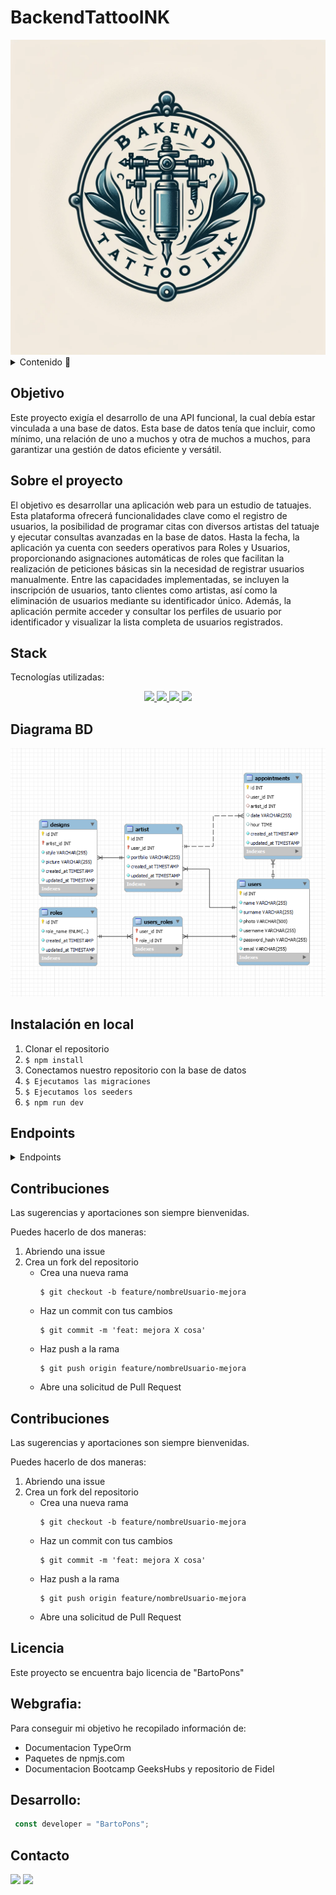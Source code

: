# BackendTattooINK

<div style="text-align: center;"><img src= "./images/logoink.png" width="800"/></div>


<details>
  <summary>Contenido 📝</summary>
  <ol>
    <li><a href="#objetivo">Objetivo</a></li>
    <li><a href="#sobre-el-proyecto">Sobre el proyecto</a></li>
    <li><a href="#stack">Stack</a></li>
    <li><a href="#diagrama-bd">Diagrama</a></li>
    <li><a href="#instalación-en-local">Instalación</a></li>
    <li><a href="#endpoints">Endpoints</a></li>
    <li><a href="#futuras-funcionalidades">Futuras funcionalidades</a></li>
    <li><a href="#contribuciones">Contribuciones</a></li>
    <li><a href="#licencia">Licencia</a></li>
    <li><a href="#webgrafia">Webgrafia</a></li>
    <li><a href="#desarrollo">Desarrollo</a></li>
    <li><a href="#agradecimientos">Agradecimientos</a></li>
    <li><a href="#contacto">Contacto</a></li>
  </ol>
</details>

## Objetivo
Este proyecto exigía el desarrollo de una API funcional, la cual debía estar vinculada a una base de datos. Esta base de datos tenía que incluir, como mínimo, una relación de uno a muchos y otra de muchos a muchos, para garantizar una gestión de datos eficiente y versátil.

## Sobre el proyecto
El objetivo es desarrollar una aplicación web para un estudio de tatuajes. Esta plataforma ofrecerá funcionalidades clave como el registro de usuarios, la posibilidad de programar citas con diversos artistas del tatuaje y ejecutar consultas avanzadas en la base de datos. Hasta la fecha, la aplicación ya cuenta con seeders operativos para Roles y Usuarios, proporcionando asignaciones automáticas de roles que facilitan la realización de peticiones básicas sin la necesidad de registrar usuarios manualmente. Entre las capacidades implementadas, se incluyen la inscripción de usuarios, tanto clientes como artistas, así como la eliminación de usuarios mediante su identificador único. Además, la aplicación permite acceder y consultar los perfiles de usuario por identificador y visualizar la lista completa de usuarios registrados.   


## Stack
Tecnologías utilizadas:
<div align="center">
<a href="https://www.mysql.com/">
    <img src= "https://img.shields.io/badge/mysql-%234479A1"/>
</a>
<a href="https://www.expressjs.com/">
    <img src= "https://img.shields.io/badge/Express.Js-%23000000"/>
</a>
<a href="https://nodejs.org/es/">
    <img src= "https://img.shields.io/badge/Node.js-%23%23339933"/>
</a>
<a href="https://developer.mozilla.org/es/docs/Web/JavaScript">
    <img src= "https://img.shields.io/badge/JavaScript-%23F7DF1E"/>
</a>
 </div>


## Diagrama BD
!['images'](./images/imgDB1.png)

## Instalación en local
1. Clonar el repositorio
2. ` $ npm install `
3. Conectamos nuestro repositorio con la base de datos 
4. ``` $ Ejecutamos las migraciones ``` 
5. ``` $ Ejecutamos los seeders ``` 
6. ``` $ npm run dev ``` 

## Endpoints
<details>
<summary>Endpoints</summary>

- AUTH
    - REGISTER

            POST http://localhost:3000/auth/register
        body:
        
            {
                "username": "Barto",
                "name": "Bartomeu",
                "surname": "Pons",
                "email": "barto@example.com",
                "password": "123456"
            }
        

    - LOGIN

            POST http://localhost:3000/auth/login 
        body:
        
            {
                "email": "barto@example.com",
                "password": "123456"
            }
        

- USERS

    - Crear User

            POST http://localhost:3000/api/users
            
        body:
       
     
           {
            "username": "UserClient",
            "name": "UserClie",
            "surname": "Cuser",
            "password_hash": "123456",
            "email": "cuser@example.com"
            }

    
    -  Obtener todos los usuarios (super_admin)
    
            GET http://localhost:3000/api/users

    
    - Get user by id 
    
            GET http://localhost:3000/api/users/:id

            
    - Update user info 
    
            PATCH http://localhost:3000/api/users/:id
        body: 
          
                
                {
                "username" : "Pepe",
                "name": "Jose",
                "surname": "Perez",
                "password_hash": "123456",
                "email" : "Pepe@example.com"
                 }
                    
            

            
- ARTISTAS
    
    -Crear tatuador
        
      POST http://localhost:3000/api/artist
      
    body:  
        
    
            {
                "username" : "UserArtis",
                "name": "UserAr",
                "surname": "Auser",
                "password_hash": "123456",
                "email" : "auser@example.com"
            }

    -Ver tatuador por id
        
        GET http://localhost:3000/api/artist/16

    -Perfil del tatuador (con id)

        GET http://localhost:3000/api/artist/artistprofile/17
        
    -Ver todos los tatuadores(super_admin)
    
        GET http://localhost:3000/api/artist
          
          
           

- CITAS

    -Crear Cita

            POST http://localhost:3000/api/appointment
            
    body:
      
            
            {
                "user_id": 19,
                "artist_id": 2,
                "date": "2024-01-12",
                "hour": "12:00h"
            }
            
    -Ver todas las citas (super_admin)
        
            GET http://localhost:3000/api/appointment
            
    -Actualizar citas (con id)
    
            PATCH http://localhost:3000/api/appointment/1
      
    -Borrar cita (con id de cita)
    
            DELETE http://localhost:3000/api/appointment/1
            
    
        
</details>

## Contribuciones
Las sugerencias y aportaciones son siempre bienvenidas.  

Puedes hacerlo de dos maneras:

1. Abriendo una issue
2. Crea un fork del repositorio
    - Crea una nueva rama  
        ```
        $ git checkout -b feature/nombreUsuario-mejora
        ```
    - Haz un commit con tus cambios 
        ```
        $ git commit -m 'feat: mejora X cosa'
        ```
    - Haz push a la rama 
        ```
        $ git push origin feature/nombreUsuario-mejora
        ```
    - Abre una solicitud de Pull Request


## Contribuciones
Las sugerencias y aportaciones son siempre bienvenidas.  

Puedes hacerlo de dos maneras:

1. Abriendo una issue
2. Crea un fork del repositorio
    - Crea una nueva rama  
        ```
        $ git checkout -b feature/nombreUsuario-mejora
        ```
    - Haz un commit con tus cambios 
        ```
        $ git commit -m 'feat: mejora X cosa'
        ```
    - Haz push a la rama 
        ```
        $ git push origin feature/nombreUsuario-mejora
        ```
    - Abre una solicitud de Pull Request

## Licencia
Este proyecto se encuentra bajo licencia de "BartoPons"

## Webgrafia:
Para conseguir mi objetivo he recopilado información de:
- Documentacion TypeOrm
- Paquetes de npmjs.com
- Documentacion Bootcamp GeeksHubs y repositorio de Fidel 


## Desarrollo:

``` js
 const developer = "BartoPons";


```  


## Contacto
<a href = "mailto:ponsbarto@gmail.com"><img src="https://img.shields.io/badge/Gmail-C6362C?style=for-the-badge&logo=gmail&logoColor=white" target="_blank"></a>
<a href="https://www.linkedin.com/in/bartomeu-pons-mascar%C3%B3-4594a81b6/" target="_blank"><img src="https://img.shields.io/badge/-LinkedIn-%230077B5?style=for-the-badge&logo=linkedin&logoColor=white" target="_blank"></a> 
</p>